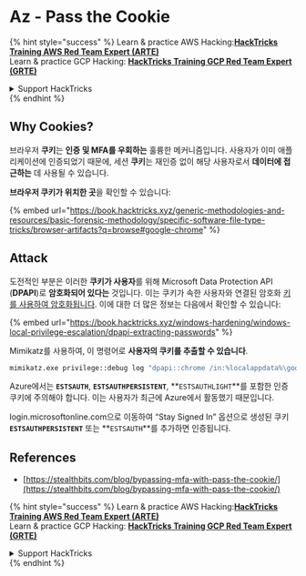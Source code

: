 # Az - Pass the Cookie

{% hint style="success" %}
Learn & practice AWS Hacking:<img src="../../../.gitbook/assets/image (1).png" alt="" data-size="line">[**HackTricks Training AWS Red Team Expert (ARTE)**](https://training.hacktricks.xyz/courses/arte)<img src="../../../.gitbook/assets/image (1).png" alt="" data-size="line">\
Learn & practice GCP Hacking: <img src="../../../.gitbook/assets/image (2).png" alt="" data-size="line">[**HackTricks Training GCP Red Team Expert (GRTE)**<img src="../../../.gitbook/assets/image (2).png" alt="" data-size="line">](https://training.hacktricks.xyz/courses/grte)

<details>

<summary>Support HackTricks</summary>

* Check the [**subscription plans**](https://github.com/sponsors/carlospolop)!
* **Join the** 💬 [**Discord group**](https://discord.gg/hRep4RUj7f) or the [**telegram group**](https://t.me/peass) or **follow** us on **Twitter** 🐦 [**@hacktricks\_live**](https://twitter.com/hacktricks\_live)**.**
* **Share hacking tricks by submitting PRs to the** [**HackTricks**](https://github.com/carlospolop/hacktricks) and [**HackTricks Cloud**](https://github.com/carlospolop/hacktricks-cloud) github repos.

</details>
{% endhint %}

## Why Cookies?

브라우저 **쿠키**는 **인증 및 MFA를 우회하는** 훌륭한 메커니즘입니다. 사용자가 이미 애플리케이션에 인증되었기 때문에, 세션 **쿠키**는 재인증 없이 해당 사용자로서 **데이터에 접근하는** 데 사용될 수 있습니다.

**브라우저 쿠키가 위치한 곳**을 확인할 수 있습니다:

{% embed url="https://book.hacktricks.xyz/generic-methodologies-and-resources/basic-forensic-methodology/specific-software-file-type-tricks/browser-artifacts?q=browse#google-chrome" %}

## Attack

도전적인 부분은 이러한 **쿠키가 사용자**를 위해 Microsoft Data Protection API (**DPAPI**)로 **암호화되어 있다는** 것입니다. 이는 쿠키가 속한 사용자와 연결된 암호화 [키를 사용하여 암호화됩니다](https://book.hacktricks.xyz/windows-hardening/windows-local-privilege-escalation/dpapi-extracting-passwords). 이에 대한 더 많은 정보는 다음에서 확인할 수 있습니다:

{% embed url="https://book.hacktricks.xyz/windows-hardening/windows-local-privilege-escalation/dpapi-extracting-passwords" %}

Mimikatz를 사용하여, 이 명령어로 **사용자의 쿠키를 추출할 수 있습니다**.
```bash
mimikatz.exe privilege::debug log "dpapi::chrome /in:%localappdata%\google\chrome\USERDA~1\default\cookies /unprotect" exit
```
Azure에서는 **`ESTSAUTH`**, **`ESTSAUTHPERSISTENT`**, **`ESTSAUTHLIGHT`**를 포함한 인증 쿠키에 주의해야 합니다. 이는 사용자가 최근에 Azure에서 활동했기 때문입니다.

login.microsoftonline.com으로 이동하여 “Stay Signed In” 옵션으로 생성된 쿠키 **`ESTSAUTHPERSISTENT`** 또는 **`ESTSAUTH`**를 추가하면 인증됩니다.

## References

* [https://stealthbits.com/blog/bypassing-mfa-with-pass-the-cookie/](https://stealthbits.com/blog/bypassing-mfa-with-pass-the-cookie/)

{% hint style="success" %}
Learn & practice AWS Hacking:<img src="../../../.gitbook/assets/image (1).png" alt="" data-size="line">[**HackTricks Training AWS Red Team Expert (ARTE)**](https://training.hacktricks.xyz/courses/arte)<img src="../../../.gitbook/assets/image (1).png" alt="" data-size="line">\
Learn & practice GCP Hacking: <img src="../../../.gitbook/assets/image (2).png" alt="" data-size="line">[**HackTricks Training GCP Red Team Expert (GRTE)**<img src="../../../.gitbook/assets/image (2).png" alt="" data-size="line">](https://training.hacktricks.xyz/courses/grte)

<details>

<summary>Support HackTricks</summary>

* Check the [**subscription plans**](https://github.com/sponsors/carlospolop)!
* **Join the** 💬 [**Discord group**](https://discord.gg/hRep4RUj7f) or the [**telegram group**](https://t.me/peass) or **follow** us on **Twitter** 🐦 [**@hacktricks\_live**](https://twitter.com/hacktricks\_live)**.**
* **Share hacking tricks by submitting PRs to the** [**HackTricks**](https://github.com/carlospolop/hacktricks) and [**HackTricks Cloud**](https://github.com/carlospolop/hacktricks-cloud) github repos.

</details>
{% endhint %}
